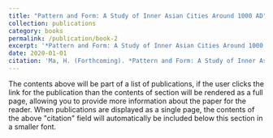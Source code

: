 ```yaml
---
title: "Pattern and Form: A Study of Inner Asian Cities Around 1000 AD"
collection: publications
category: books
permalink: /publication/book-2
excerpt: '*Pattern and Form: A Study of Inner Asian Cities Around 1000 AD* is a groundbreaking work that examines the urban layouts and architectural forms of major cities in Inner Asia during the medieval period, particularly focusing on the cities of the Liao 遼 and Xixia 西夏 dynasties. Drawing on both literary and archaeological sources, this book explores the spatial and symbolic relationships between urban design and political power, shedding light on how city planning was influenced by cultural, political, and ritual factors. By offering in-depth case studies of the Liaoshangjing 遼上京 and the Zhongxingfu 中興府, the book reveals how the orientation, layout, and spatial organization of these cities reflect the evolving nature of political authority and cultural traditions in the region. This work is an essential contribution to the study of historical urbanism, providing valuable insights into the interplay between power and space in the development of medieval Inner Asian cities.'
date: 2020-01-01
citation: 'Ma, H. (Forthcoming). *Pattern and Form: A Study of Inner Asian Cities Around 1000 AD*. Ming Ming Publishing House.'
---
```


The contents above will be part of a list of publications, if the user clicks the link for the publication than the contents of section will be rendered as a full page, allowing you to provide more information about the paper for the reader. When publications are displayed as a single page, the contents of the above "citation" field will automatically be included below this section in a smaller font.
